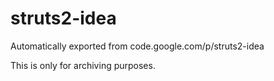 # struts2-idea
Automatically exported from code.google.com/p/struts2-idea

This is only for archiving purposes.
